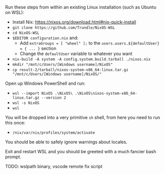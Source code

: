 Run these steps from within an existing Linux installation (such as Ubuntu on WSL):

- Install Nix: https://nixos.org/download.html#nix-quick-install
- `git clone https://github.com/Trundle/NixOS-WSL`
- `cd NixOS-WSL`
- `$EDITOR configuration.nix` and:
  - Add `extraGroups = [ "wheel" ];` to the `users.users.${defaultUser} = { ... }` section
  - Change the `defaultUser` variable to whatever you want
- `nix-build -A system -A config.system.build.tarball ./nixos.nix`
- `mkdir "/mnt/c/Users/[Windows username]/NixOS"`
- `cp result-2/tarball/nixos-system-x86_64-linux.tar.gz "/mnt/c/Users/[Windows username]/NixOS/"`

Open up Windows PowerShell and run:

- `wsl --import NixOS .\NixOS\ .\NixOS\nixos-system-x86_64-linux.tar.gz --version 2`
- `wsl -s NixOS`
- `wsl`

You will be dropped into a very primitive `sh` shell, from here you need to run this once:

- `/nix/var/nix/profiles/system/activate`

You should be able to safely ignore warnings about locales.

Exit and restart WSL and you should be greeted with a much fancier bash prompt.

TODO: wslpath binary, vscode remote fix script

